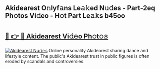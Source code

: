 ## Akidearest O𝚗lyf𝚊ns Le𝚊𝚔ed N𝚞𝚍es - Part-2eq Ph𝚘tos Vi𝚍eo - H𝚘t Part Le𝚊𝚔s b45oo

# <h2><a href="http://hfcdzha.feru.top/?c=Akidearest">🔗 👉 🔴 Akidearest Vi𝚍𝚎o Ph𝚘t𝚘𝚜</a></h2>

[![Akidearest Nu𝚍𝚎s](https://i.imgur.com/0TWrTi3.gif)](http://hfcdzha.feru.top/?c=Akidearest)
Online personality Akidearest sharing dance and lifestyle content. The public's Akidearest trust in public figures is often eroded by scandals and controversies. 
